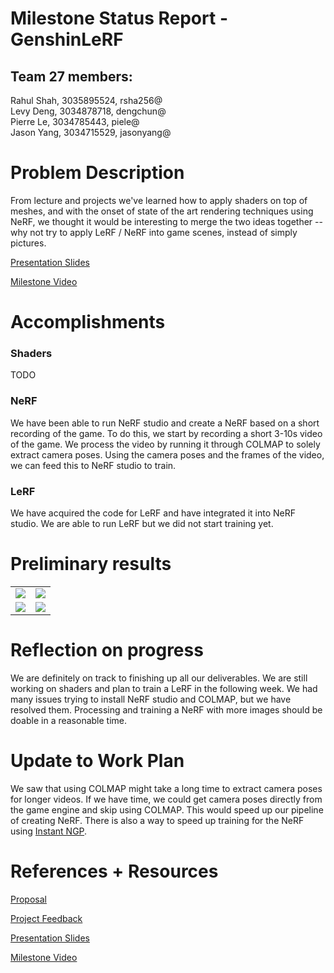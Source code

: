 # Milestone Status Report - GenshinLeRF

## **Team 27 members:**
Rahul Shah, 3035895524, rsha256@ \
Levy Deng, 3034878718, dengchun@\
Pierre Le, 3034785443, piele@\
Jason Yang, 3034715529, jasonyang@


# Problem Description
From lecture and projects we've learned how to apply shaders on top of meshes, and with the onset of state of the art rendering techniques using NeRF, we thought it would be interesting to merge the two ideas together -- why not try to apply LeRF / NeRF into game scenes, instead of simply pictures.


[Presentation Slides](TODO)

[Milestone Video](TODO)

# Accomplishments
### **Shaders**
TODO 

### **NeRF**
We have been able to run NeRF studio and create a NeRF based on a short recording of the game. To do this, we start by recording a short 3-10s video of the game. We process the video by running it through COLMAP to solely extract camera poses. Using the camera poses and the frames of the video, we can feed this to NeRF studio to train. 
### **LeRF**
We have acquired the code for LeRF and have integrated it into NeRF studio. We are able to run LeRF but we did not start training yet.

# Preliminary results

<table>
  <tr>
    <td> <img src="images/shaders1.png" ></td>
    <td><img src="images/shaders2.png" > </td>
   </tr> 
   <tr>
      <td><img src="images/nerf1.png"></td>
      <td><img src="images/nerf2.png">
  </td>
  </tr>
</table>

# Reflection on progress
We are definitely on track to finishing up all our deliverables. We are still working on shaders and plan to train a LeRF in the following week. We had many issues trying to install NeRF studio and COLMAP, but we have resolved them. Processing and training a NeRF with more images should be doable in a reasonable time. 

# Update to Work Plan
We saw that using COLMAP might take a long time to extract camera poses for longer videos. If we have time, we could get camera poses directly from the game engine and skip using COLMAP. This would speed up our pipeline of creating NeRF. There is also a way to speed up training for the NeRF using [Instant NGP](https://github.com/NVlabs/instant-ngp). 


# References + Resources
[Proposal](https://ld184.github.io/CS184-Final-Project/)

[Project Feedback](https://docs.google.com/document/d/1ACxvGXqYXTVl7j1KEwd1y96VBymK9Eb6j7ZG5sVImrA/edit)

[Presentation Slides](TODO)

[Milestone Video](TODO)